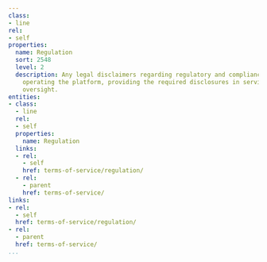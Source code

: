 ```yaml
---
class:
- line
rel:
- self
properties:
  name: Regulation
  sort: 2548
  level: 2
  description: Any legal disclaimers regarding regulatory and compliance aspects of
    operating the platform, providing the required disclosures in service of government
    oversight.
entities:
- class:
  - line
  rel:
  - self
  properties:
    name: Regulation
  links:
  - rel:
    - self
    href: terms-of-service/regulation/
  - rel:
    - parent
    href: terms-of-service/
links:
- rel:
  - self
  href: terms-of-service/regulation/
- rel:
  - parent
  href: terms-of-service/
...
```

